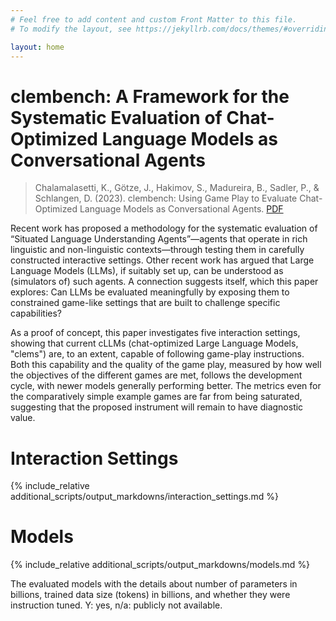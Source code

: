 ```yaml
---
# Feel free to add content and custom Front Matter to this file.
# To modify the layout, see https://jekyllrb.com/docs/themes/#overriding-theme-defaults

layout: home
---
```


<!-- ---
layout: post
title:  "Welcome to Jekyll!"
date:   2023-11-02 18:00:23 +0100
categories: jekyll update -->

# clembench: A Framework for the Systematic Evaluation of Chat-Optimized Language Models as Conversational Agents

> Chalamalasetti, K., Götze, J., Hakimov, S., Madureira, B., Sadler, P., & Schlangen, D. (2023). clembench: Using Game Play to Evaluate Chat-Optimized Language Models as Conversational Agents. [PDF](https://doi.org/10.48550/arXiv.2305.13455)

Recent work has proposed a methodology for
the systematic evaluation of “Situated Language Understanding Agents”—agents that
operate in rich linguistic and non-linguistic
contexts—through testing them in carefully
constructed interactive settings. Other recent
work has argued that Large Language Models
(LLMs), if suitably set up, can be understood
as (simulators of) such agents. A connection
suggests itself, which this paper explores: Can
LLMs be evaluated meaningfully by exposing
them to constrained game-like settings that are
built to challenge specific capabilities?

 As a
proof of concept, this paper investigates five
interaction settings, showing that current cLLMs (chat-optimized Large Language Models, "clems") are, 
to an extent, capable of
following game-play instructions. Both this
capability and the quality of the game play,
measured by how well the objectives of the
different games are met, follows the development cycle, with newer models generally performing better. 
The metrics even for the comparatively simple example games are far from
being saturated, suggesting that the proposed
instrument will remain to have diagnostic value.


# Interaction Settings

{% include_relative additional_scripts/output_markdowns/interaction_settings.md %}

# Models

{% include_relative additional_scripts/output_markdowns/models.md %}

The evaluated models with the details about
number of parameters in billions, trained data size
(tokens) in billions, and whether they were instruction tuned. Y: yes, n/a: publicly not available.